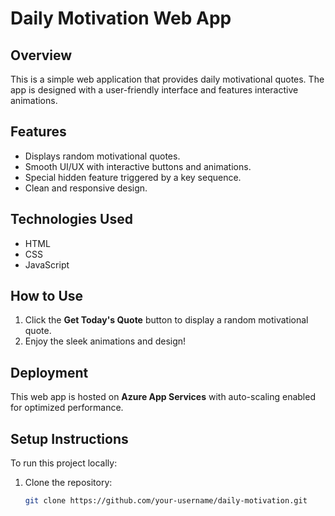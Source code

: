 # Daily Motivation Web App

## Overview
This is a simple web application that provides daily motivational quotes. The app is designed with a user-friendly interface and features interactive animations.

## Features
- Displays random motivational quotes.
- Smooth UI/UX with interactive buttons and animations.
- Special hidden feature triggered by a key sequence.
- Clean and responsive design.

## Technologies Used
- HTML
- CSS
- JavaScript

## How to Use
1. Click the **Get Today's Quote** button to display a random motivational quote.
2. Enjoy the sleek animations and design!

## Deployment
This web app is hosted on **Azure App Services** with auto-scaling enabled for optimized performance.

## Setup Instructions
To run this project locally:
1. Clone the repository:
   ```bash
   git clone https://github.com/your-username/daily-motivation.git
